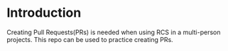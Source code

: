 # Introduction
Creating Pull Requests(PRs) is needed when using RCS in a multi-person projects. This repo can be used to practice creating PRs.
